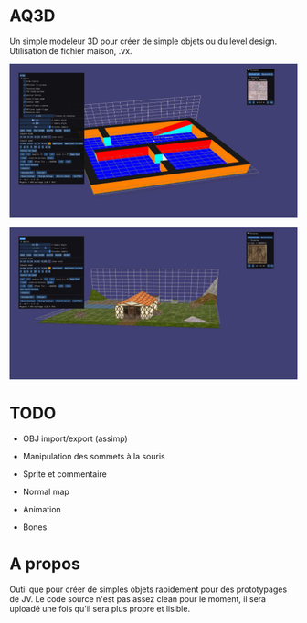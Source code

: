 # AQ3D
Un simple modeleur 3D pour créer de simple objets ou du level design.
Utilisation de fichier maison, .vx.

![alt text](https://github.com/doremibemol/AQ3D/blob/main/1.JPG?raw=true)

![alt text](https://github.com/doremibemol/AQ3D/blob/main/2.JPG?raw=true)


# TODO
- OBJ import/export (assimp)

- Manipulation des sommets à la souris

- Sprite et commentaire

- Normal map

- Animation

- Bones

# A propos

Outil que pour créer de simples objets rapidement pour des prototypages de JV.
Le code source n'est pas assez clean pour le moment, il sera uploadé une fois qu'il sera plus propre et lisible.
